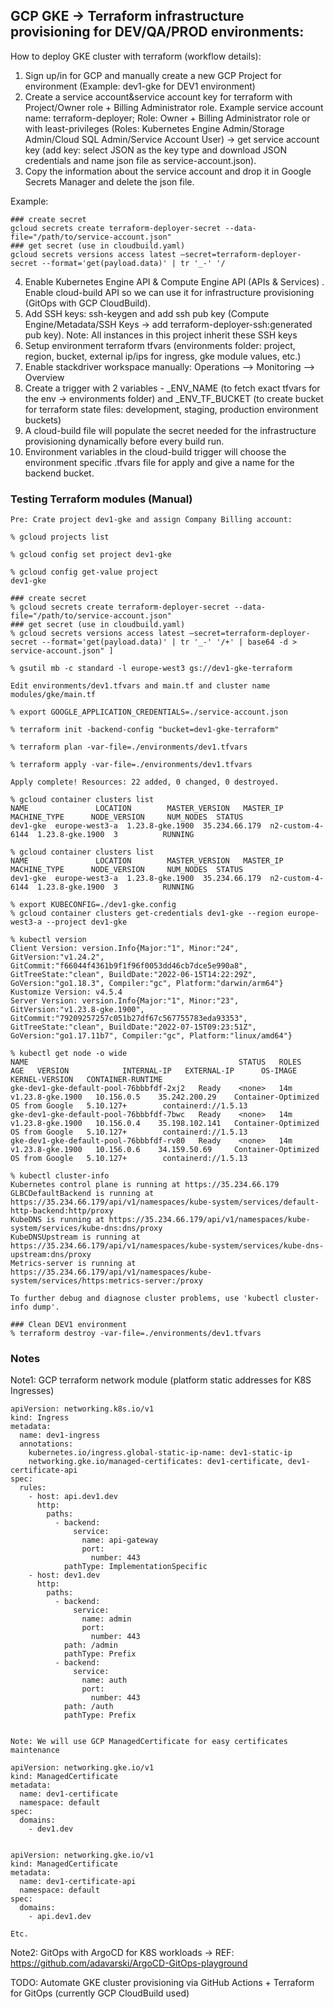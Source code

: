 
## GCP GKE -> Terraform infrastructure provisioning for DEV/QA/PROD environments:

How to deploy GKE cluster with terraform (workflow details):
1. Sign up/in for GCP and manually create a new GCP Project for environment (Example: dev1-gke for DEV1 environment)
2. Create a service account&service account key for terraform with Project/Owner role + Billing Administrator role. Example service
account name: terraform-deployer; Role: Owner + Billing Administrator role or with least-privileges (Roles: Kubernetes Engine
Admin/Storage Admin/Cloud SQL Admin/Service Account User) -> get service account key (add key: select JSON as the key type and
download JSON credentials and name json file as service-account.json).
3. Copy the information about the service account and drop it in Google Secrets Manager and delete the json file.

Example:
```
### create secret
gcloud secrets create terraform-deployer-secret --data-file="/path/to/service-account.json"
### get secret (use in cloudbuild.yaml)
gcloud secrets versions access latest —secret=terraform-deployer-secret --format='get(payload.data)' | tr '_-' '/
```
4. Enable Kubernetes Engine API & Compute Engine API (APIs & Services) . Enable cloud-build API so we can use it for infrastructure
provisioning (GitOps with GCP CloudBuild).
5. Add SSH keys: ssh-keygen and add ssh pub key (Compute Engine/Metadata/SSH Keys -> add terraform-deployer-ssh:generated pub
key). Note: All instances in this project inherit these SSH keys
6. Setup environment terraform tfvars (environments folder: project, region, bucket, external ip/ips for ingress, gke module values, etc.)
7. Enable stackdriver workspace manually: Operations --> Monitoring --> Overview
8. Create a trigger with 2 variables - _ENV_NAME (to fetch exact tfvars for the env -> environments folder) and _ENV_TF_BUCKET (to
create bucket for terraform state files: development, staging, production environment buckets)
9. A cloud-build file will populate the secret needed for the infrastructure provisioning dynamically before every build run.
10. Environment variables in the cloud-build trigger will choose the environment specific .tfvars file for apply and give a name for the backend
bucket.

### Testing Terraform modules (Manual)

```
Pre: Crate project dev1-gke and assign Company Billing account: 

% gcloud projects list

% gcloud config set project dev1-gke

% gcloud config get-value project
dev1-gke

### create secret
% gcloud secrets create terraform-deployer-secret --data-file="/path/to/service-account.json"
### get secret (use in cloudbuild.yaml)
% gcloud secrets versions access latest —secret=terraform-deployer-secret --format='get(payload.data)' | tr '_-' '/+' | base64 -d > service-account.json" ]

% gsutil mb -c standard -l europe-west3 gs://dev1-gke-terraform

Edit environments/dev1.tfvars and main.tf and cluster name modules/gke/main.tf

% export GOOGLE_APPLICATION_CREDENTIALS=./service-account.json 

% terraform init -backend-config "bucket=dev1-gke-terraform"

% terraform plan -var-file=./environments/dev1.tfvars

% terraform apply -var-file=./environments/dev1.tfvars

Apply complete! Resources: 22 added, 0 changed, 0 destroyed.

% gcloud container clusters list
NAME               LOCATION        MASTER_VERSION   MASTER_IP      MACHINE_TYPE      NODE_VERSION     NUM_NODES  STATUS
dev1-gke  europe-west3-a  1.23.8-gke.1900  35.234.66.179  n2-custom-4-6144  1.23.8-gke.1900  3          RUNNING

% gcloud container clusters list
NAME               LOCATION        MASTER_VERSION   MASTER_IP      MACHINE_TYPE      NODE_VERSION     NUM_NODES  STATUS
dev1-gke  europe-west3-a  1.23.8-gke.1900  35.234.66.179  n2-custom-4-6144  1.23.8-gke.1900  3          RUNNING

% export KUBECONFIG=./dev1-gke.config
% gcloud container clusters get-credentials dev1-gke --region europe-west3-a --project dev1-gke

% kubectl version
Client Version: version.Info{Major:"1", Minor:"24", GitVersion:"v1.24.2", GitCommit:"f66044f4361b9f1f96f0053dd46cb7dce5e990a8", GitTreeState:"clean", BuildDate:"2022-06-15T14:22:29Z", GoVersion:"go1.18.3", Compiler:"gc", Platform:"darwin/arm64"}
Kustomize Version: v4.5.4
Server Version: version.Info{Major:"1", Minor:"23", GitVersion:"v1.23.8-gke.1900", GitCommit:"79209257257c051b27df67c567755783eda93353", GitTreeState:"clean", BuildDate:"2022-07-15T09:23:51Z", GoVersion:"go1.17.11b7", Compiler:"gc", Platform:"linux/amd64"}

% kubectl get node -o wide
NAME                                               STATUS   ROLES    AGE   VERSION            INTERNAL-IP   EXTERNAL-IP      OS-IMAGE                             KERNEL-VERSION   CONTAINER-RUNTIME
gke-dev1-gke-default-pool-76bbbfdf-2xj2   Ready    <none>   14m   v1.23.8-gke.1900   10.156.0.5    35.242.200.29    Container-Optimized OS from Google   5.10.127+        containerd://1.5.13
gke-dev1-gke-default-pool-76bbbfdf-7bwc   Ready    <none>   14m   v1.23.8-gke.1900   10.156.0.4    35.198.102.141   Container-Optimized OS from Google   5.10.127+        containerd://1.5.13
gke-dev1-gke-default-pool-76bbbfdf-rv80   Ready    <none>   14m   v1.23.8-gke.1900   10.156.0.6    34.159.50.69     Container-Optimized OS from Google   5.10.127+        containerd://1.5.13

% kubectl cluster-info    
Kubernetes control plane is running at https://35.234.66.179
GLBCDefaultBackend is running at https://35.234.66.179/api/v1/namespaces/kube-system/services/default-http-backend:http/proxy
KubeDNS is running at https://35.234.66.179/api/v1/namespaces/kube-system/services/kube-dns:dns/proxy
KubeDNSUpstream is running at https://35.234.66.179/api/v1/namespaces/kube-system/services/kube-dns-upstream:dns/proxy
Metrics-server is running at https://35.234.66.179/api/v1/namespaces/kube-system/services/https:metrics-server:/proxy

To further debug and diagnose cluster problems, use 'kubectl cluster-info dump'.

### Clean DEV1 environment
% terraform destroy -var-file=./environments/dev1.tfvars
```
### Notes

Note1: GCP terraform network module (platform static addresses for K8S Ingresses)
```
apiVersion: networking.k8s.io/v1
kind: Ingress
metadata:
  name: dev1-ingress
  annotations:
    kubernetes.io/ingress.global-static-ip-name: dev1-static-ip
    networking.gke.io/managed-certificates: dev1-certificate, dev1-certificate-api
spec:
  rules:
    - host: api.dev1.dev
      http:
        paths:
          - backend:
              service:
                name: api-gateway
                port:
                  number: 443
            pathType: ImplementationSpecific
    - host: dev1.dev
      http:
        paths:
          - backend:
              service:
                name: admin
                port:
                  number: 443
            path: /admin
            pathType: Prefix
          - backend:
              service:
                name: auth
                port:
                  number: 443
            path: /auth
            pathType: Prefix


Note: We will use GCP ManagedCertificate for easy certificates maintenance 

apiVersion: networking.gke.io/v1
kind: ManagedCertificate
metadata:
  name: dev1-certificate
  namespace: default
spec:
  domains:
    - dev1.dev


apiVersion: networking.gke.io/v1
kind: ManagedCertificate
metadata:
  name: dev1-certificate-api
  namespace: default
spec:
  domains:
    - api.dev1.dev

Etc.
```

Note2: GitOps with ArgoCD for K8S workloads -> REF: https://github.com/adavarski/ArgoCD-GitOps-playground


TODO: Automate GKE cluster provisioning via GitHub Actions + Terraform for GitOps (currently GCP CloudBuild used)
